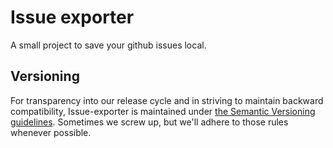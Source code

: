 # Issue exporter

A small project to save your github issues local.

## Versioning

For transparency into our release cycle and in striving to maintain backward compatibility, Issue-exporter is maintained under [the Semantic Versioning guidelines](http://semver.org/). Sometimes we screw up, but we'll adhere to those rules whenever possible.
